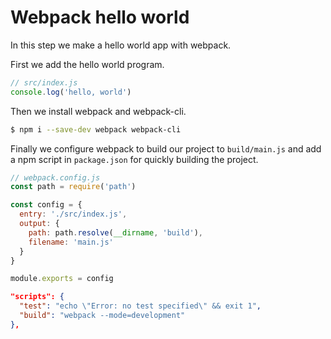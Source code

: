 # Webpack hello world
In this step we make a hello world app with webpack.

First we add the hello world program.
```js
// src/index.js
console.log('hello, world')
```

Then we install webpack and webpack-cli.
```sh
$ npm i --save-dev webpack webpack-cli
```

Finally we configure webpack to build our project to `build/main.js` and add a npm script in `package.json` for quickly building the project.
```js
// webpack.config.js
const path = require('path')

const config = {
  entry: './src/index.js',
  output: {
    path: path.resolve(__dirname, 'build'),
    filename: 'main.js'
  }
}

module.exports = config
```
```json
"scripts": {
  "test": "echo \"Error: no test specified\" && exit 1",
  "build": "webpack --mode=development"
},
```
